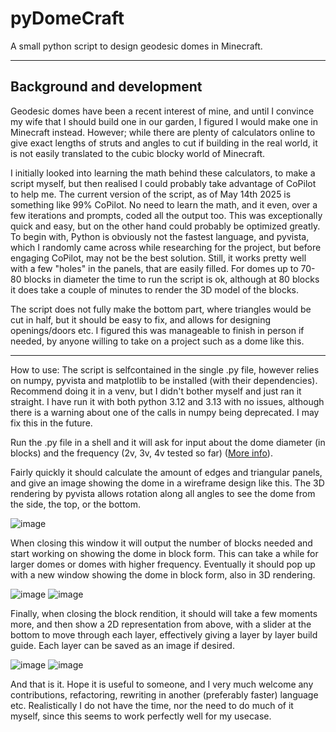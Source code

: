 # pyDomeCraft
A small python script to design geodesic domes in Minecraft.

---
## Background and development
Geodesic domes have been a recent interest of mine, and until I convince my wife that I should build one in our garden, I figured I would make one in Minecraft instead. However; while there are plenty of calculators online to give exact lengths of struts and angles to cut if building in the real world, it is not easily translated to the cubic blocky world of Minecraft.

I initially looked into learning the math behind these calculators, to make a script myself, but then realised I could probably take advantage of CoPilot to help me. The current version of the script, as of May 14th 2025 is something like 99% CoPilot. No need to learn the math, and it even, over a few iterations and prompts, coded all the output too. This was exceptionally quick and easy, but on the other hand could probably be optimized greatly. To begin with, Python is obviously not the fastest language, and pyvista, which I randomly came across while researching for the project, but before engaging CoPilot, may not be the best solution. Still, it works pretty well with a few "holes" in the panels, that are easily filled. For domes up to 70-80 blocks in diameter the time to run the script is ok, although at 80 blocks it does take a couple of minutes to render the 3D model of the blocks.

The script does not fully make the bottom part, where triangles would be cut in half, but it should be easy to fix, and allows for designing openings/doors etc. I figured this was manageable to finish in person if needed, by anyone willing to take on a project such as a dome like this.

---

How to use:
The script is selfcontained in the single .py file, however relies on numpy, pyvista and matplotlib to be installed (with their dependencies). Recommend doing it in a venv, but I didn't bother myself and just ran it straight. I have run it with both python 3.12 and 3.13 with no issues, although there is a warning about one of the calls in numpy being deprecated. I may fix this in the future.

Run the .py file in a shell and it will ask for input about the dome diameter (in blocks) and the frequency (2v, 3v, 4v tested so far) ([More info](https://www.domerama.com/geodesic-dome-size-and-frequency/)).

Fairly quickly it should calculate the amount of edges and triangular panels, and give an image showing the dome in a wireframe design like this. The 3D rendering by pyvista allows rotation along all angles to see the dome from the side, the top, or the bottom.

![image](https://github.com/user-attachments/assets/2bb2c3d1-35af-4170-95a8-e93c9f2f32ca)

When closing this window it will output the number of blocks needed and start working on showing the dome in block form. This can take a while for larger domes or domes with higher frequency. Eventually it should pop up with a new window showing the dome in block form, also in 3D rendering.

![image](https://github.com/user-attachments/assets/81ad4951-aa83-4a0e-af9d-323b1736b5d8)
![image](https://github.com/user-attachments/assets/7b6db465-8f2b-45c3-a7d6-075f1c8f7ca7)

Finally, when closing the block rendition, it should will take a few moments more, and then show a 2D representation from above, with a slider at the bottom to move through each layer, effectively giving a layer by layer build guide. Each layer can be saved as an image if desired.

![image](https://github.com/user-attachments/assets/710a2aab-1e6f-456f-89c8-df803bdf3060)
![image](https://github.com/user-attachments/assets/2196891d-fe2f-48e8-85ab-3f72e258a5b7)

And that is it. Hope it is useful to someone, and I very much welcome any contributions, refactoring, rewriting in another (preferably faster) language etc. Realistically I do not have the time, nor the need to do much of it myself, since this seems to work perfectly well for my usecase.










